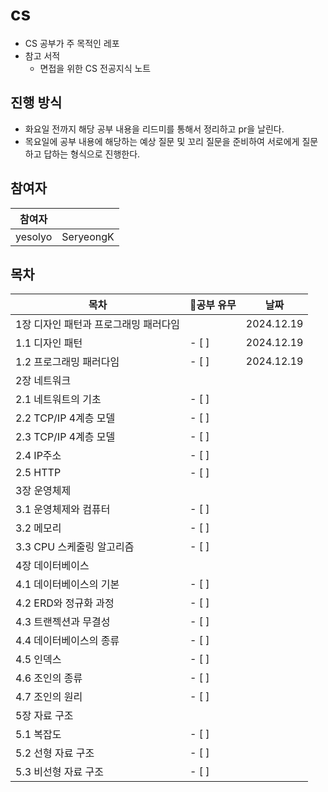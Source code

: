 # cs

- CS 공부가 주 목적인 레포
- 참고 서적
  - 면접을 위한 CS 전공지식 노트

## 진행 방식

- 화요일 전까지 해당 공부 내용을 리드미를 통해서 정리하고 pr을 날린다.
- 목요일에 공부 내용에 해당하는 예상 질문 및 꼬리 질문을 준비하여 서로에게 질문하고 답하는 형식으로 진행한다.

## 참여자

| 참여자  |           |
| ------- | --------- |
| yesolyo | SeryeongK |

## 목차

| 목차                                  | 공부 유무 | 날짜       |
| ------------------------------------- | --------- | ---------- |
| 1장 디자인 패턴과 프로그래밍 패러다임 |           | 2024.12.19 |
| 1.1 디자인 패턴                       | - [ ]     | 2024.12.19 |
| 1.2 프로그래밍 패러다임               | - [ ]     | 2024.12.19 |
| 2장 네트워크                          |           |
| 2.1 네트워트의 기초                   | - [ ]     |
| 2.2 TCP/IP 4계층 모델                 | - [ ]     |
| 2.3 TCP/IP 4계층 모델                 | - [ ]     |
| 2.4 IP주소                            | - [ ]     |
| 2.5 HTTP                              | - [ ]     |
| 3장 운영체제                          |           |
| 3.1 운영체제와 컴퓨터                 | - [ ]     |
| 3.2 메모리                            | - [ ]     |
| 3.3 CPU 스케줄링 알고리즘             | - [ ]     |
| 4장 데이터베이스                      |           |
| 4.1 데이터베이스의 기본               | - [ ]     |
| 4.2 ERD와 정규화 과정                 | - [ ]     |
| 4.3 트랜젝션과 무결성                 | - [ ]     |
| 4.4 데이터베이스의 종류               | - [ ]     |
| 4.5 인덱스                            | - [ ]     |
| 4.6 조인의 종류                       | - [ ]     |
| 4.7 조인의 원리                       | - [ ]     |
| 5장 자료 구조                         |           |
| 5.1 복잡도                            | - [ ]     |
| 5.2 선형 자료 구조                    | - [ ]     |
| 5.3 비선형 자료 구조                  | - [ ]     |
